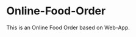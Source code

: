 # Online-Food-Order

This is an Online Food Order based on Web-App.







































































































































































































































